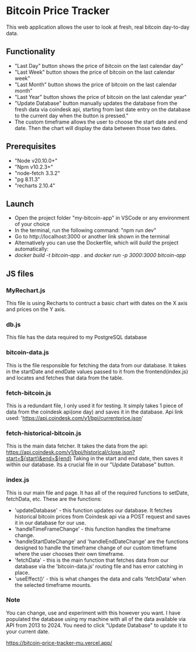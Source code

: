 # Bitcoin Price Tracker

This web application allows the user to look at fresh, real bitcoin day-to-day data. 

## Functionality

- "Last Day" button shows the price of bitcoin on the last calendar day"
- "Last Week" button shows the price of bitcoin on the last calendar week"
- "Last Month" button shows the price of bitcoin on the last calendar month"
- "Last Year" button shows the price of bitcoin on the last calendar year"
- "Update Database" button manually updates the database from the fresh data via coindesk api, starting from last date entry on the database to the current day when the button is pressed."
- The custom timeframe allows the user to choose the start date and end date. Then the chart will display the data between those two dates.


## Prerequisites
- "Node v20.10.0+"
- "Npm v10.2.3+"
- "node-fetch 3.3.2"
- "pg 8.11.3"
- "recharts 2.10.4"

## Launch
- Open the project folder "my-bitcoin-app" in VSCode or any environment of your choice
- In the terminal, run the following command: "npm run dev"
- Go to http://localhost:3000 or another link shown in the terminal
- Alternatively you can use the Dockerfile, which will *build* the project automatically:
- *docker build -t bitcoin-app .* and *docker run -p 3000:3000 bitcoin-app*

## JS files

### MyRechart.js
This file is using Recharts to contruct a basic chart with dates on the X axis and prices on the Y axis. 

### db.js
This file has the data required to my PostgreSQL database

### bitcoin-data.js
This is the file responsible for fetching the data from our database. It takes in the startDate and endDate values passed to it from the frontend(index.js) and locates and fetches that data from the table.

### fetch-bitcoin.js
This is a redundant file, I only used it for testing. It simply takes 1 piece of data from the coindesk api(one day) and saves it in the database. Api link used: 'https://api.coindesk.com/v1/bpi/currentprice.json'

### fetch-historical-bitcoin.js
This is the main data fetcher. It takes the data from the api:
https://api.coindesk.com/v1/bpi/historical/close.json?start=${start}&end=${end}
Taking in the start and end date, then saves it within our database. Its a crucial file in our "Update Database" button.

### index.js
This is our main file and page. It has all of the required functions to setDate, fetchData, etc. These are the functions:

- 'updateDatabase' - this function updates our database. It fetches historical bitcoin prices from Coindesk api via a POST request and saves it in our database for our use. 
- 'handleTimeFrameChange' - this function handles the timeframe change. 
- 'handleStartDateChange' and 'handleEndDateChange' are the functions designed to handle the timeframe change of our custom timeframe where the user chooses their own timeframe.
- 'fetchData' - this is the main function that fetches data from our database via the 'bitcoin-data.js' routing file and has error catching in place.
- 'useEffect()' - this is what changes the data and calls 'fetchData' when the selected timeframe mounts.

### Note
You can change, use and experiment with this however you want. I have populated the database using my machine with all of the data available via API from 2013 to 2024. You need to click "Update Database" to update it to your current date.

https://bitcoin-price-tracker-mu.vercel.app/
